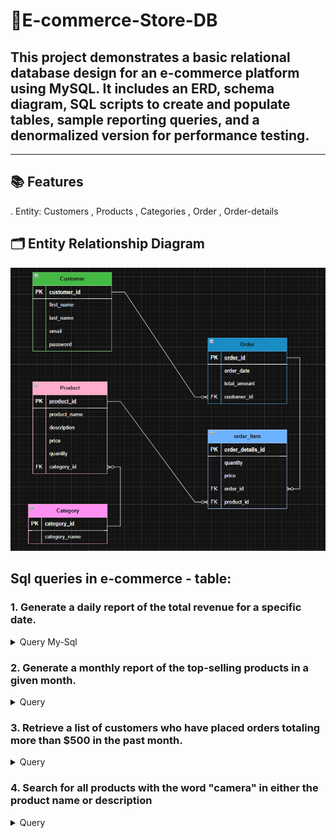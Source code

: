 # 🛒E-commerce-Store-DB
## This project demonstrates a basic relational database design for an e-commerce platform using MySQL. It includes an ERD, schema diagram, SQL scripts to create and populate tables, sample reporting queries, and a denormalized version for performance testing.

---

## 📚 Features

 . Entity: Customers , Products , Categories , Order , Order-details
 
## 🗂️ Entity Relationship Diagram
   ![assets](assets/E-commerce-Tables.png)

##  Sql queries in e-commerce - table:   
 
### 1. Generate a daily report of the total revenue for a specific date.
<details>
  <summary>Query My-Sql</summary>
  
  ```

-- 2025-06-29 11:45:46
Select Date(order_date) , SUM(total_amount) AS DailyRevenue
   FROM Orders WHERE Date(order_date) = '2025-06-29'
   GROUP BY Date(order_date)   
  ```
  </details>

### 2. Generate a monthly report of the top-selling products in a given month.
<details>
  <summary>Query</summary>
  
  ```
Select DATE_FORMAT(order_date, '%Y-%m') AS Month, SUM(OD.quantity) AS TotalQuantity, 
     (Select P.name from Products P Where P.product_id = OD.product_id) AS Product_name , product_id 
     FROM orderdetails OD JOIN orders O 
      ON O.order_id = OD.order_id
       where DATE_FORMAT(order_date, '%Y-%m') = '2025-06'
     GROUP BY DATE_FORMAT(order_date, '%Y-%m') ,  product_id 
     ORDER BY TotalQuantity desc
     LIMIT 5  
  ```
  </details>  

###  3. Retrieve a list of customers who have placed orders totaling more than $500 in the past month.
<details>
  <summary>Query</summary>
  
  ```
  SELECT concat(C.first_name ,' ' , C.last_name) AS CustomerName, SUM(O.total_amount) AS TotalPrice , C.customer_id
  FROM Customers C join Orders O
    ON C.customer_id = O.customer_id
    WHERE O.Order_date >= DATE_SUB(NOW(), INTERVAL 1 MONTH)
  GROUP BY customer_id , CustomerName
  Having SUM(O.total_amount) > 500

```
</details>

### 4. Search for all products with the word "camera" in either the product name or description

<details>
  <summary>Query</summary>
  
  ```
CREATE fulltext index ft_index_Search ON products(name , description)

SELECT * from Products
where match(name , description)
AGAINST('phone')

  ```
</details>

